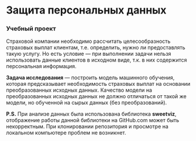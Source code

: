 # Защита персональных данных
###  **Учебный проект**

Страховой компании необходимо рассчитать целесообразность страховых выплат клиентам, т.е. определить, нужно ли предоставлять такую услугу. Но есть условие — при выполнении задачи нельзя использовать данные клиентов в исходном виде, т.к.
в них содержится персональная информация.

**Задача исследования** — построить модель машинного обучения, которая предсказывает необходимость страховых выплат
на основании преобразованных исходных данных. Качество модели на преобразованных исходных данных 
не должно отличаться от такой же модели, но обученной на сырых данных (без преобразований).

**P.S.** При анализе данных была использована библиотека **sweetviz**, отображение работы данной библиотеки на GitHub.com может быть некорректным.
При клонировании репозитория и просмотре на локальном компьютере проблем не возникнет.
